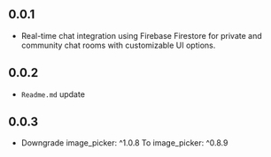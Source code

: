 ## 0.0.1

* Real-time chat integration using Firebase Firestore for private and community chat rooms with customizable UI options.

## 0.0.2

*  `Readme.md` update

## 0.0.3

*  Downgrade image_picker: ^1.0.8 To image_picker: ^0.8.9